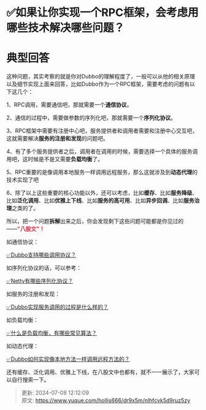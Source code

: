 # ✅如果让你实现一个RPC框架，会考虑用哪些技术解决哪些问题？

# 典型回答


这种问题，其实考察的就是你对Dubbo的理解程度了，一般可以从他的相关原理以及细节实现上面来回答，比如Dubbo作为一个RPC框架，需要考虑的问题有以下这几个：



1、RPC调用，需要通信吧，那就需要一个**通信协议**。

2、通信的过程中，需要做参数的序列化吧，那就需要一个**序列化协议**。

3、RPC框架中需要有注册中心吧，服务提供者和调用者需要和注册中心交互吧，这就需要解决**服务的注册和发现**的问题吧。

4、有了多个服务提供者之后，调用者在调用的时候，需要选择一个具体的服务调用吧，这时候是不是又需要**负载均衡**了。

5、RPC重要的是像调用本地服务一样调用远程服务，那么这就涉及到**动态代理**的技术实现了吧

6、除了以上这些重要的核心功能以外，还可以考虑，比如**缓存**、比如**服务降级**、比如**泛化调用**、比如**优雅上下线**、比如**服务的高可用**、比如**异步回调**、比如**服务治理**之类的了。



所以，把一个问题**拆解**出来之后，你会发现剩下这些问题可能都是你见过的——**<font style="color:#DF2A3F;">"八股文"！</font>**



如通信协议：



[✅Dubbo支持哪些调用协议？](https://www.yuque.com/hollis666/dr9x5m/lkqnmplc1rz02zmi)



如序列化协议的话，可以参考：



[✅Netty有哪些序列化协议？](https://www.yuque.com/hollis666/dr9x5m/feghdunr7kut0y9k)



如服务的注册和发现：



[✅Dubbo实现服务调用的过程是什么样的？](https://www.yuque.com/hollis666/dr9x5m/io1pkwin43mkwaup)



如负载均衡：



[✅什么是负载均衡，有哪些常见算法？](https://www.yuque.com/hollis666/dr9x5m/dw07di)



如动态代理：



[✅Dubbo如何实现像本地方法一样调用远程方法的？](https://www.yuque.com/hollis666/dr9x5m/hqnrwvt46ky1ar4n)



还有缓存、泛化调用、优雅上下线，在八股文中也都有，就不一一展示了，大家可以自行搜索一下。





> 更新: 2024-07-08 12:12:09  
> 原文: <https://www.yuque.com/hollis666/dr9x5m/nlhfcvk5d9ruz5zy>